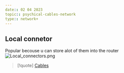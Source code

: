 ```yaml
---
date:: 02 04 2023
topic:: psychical-cables-network 
type:: network+
---
```

## Local connetor 
Popular becouse u can store alot of them into the router
![Local_connectors.png](/static/Local_connectors.png)


>[!quote] [Cables](/obisdian_ntoes/notes_obsidian/ZPythonref/DjangoFramework/Network+/Phisicall/Cables.md)